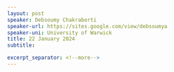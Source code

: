 ```yaml
---
layout: post
speaker: Debsoumy Chakraborti
speaker-url: https://sites.google.com/view/debsoumya
speaker-uni: University of Warwick
title: 22 January 2024
subtitle: 

excerpt_separator: <!--more-->
---
```


<!--more-->
